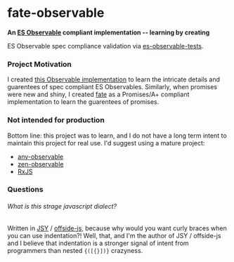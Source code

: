 # fate-observable
**An [ES Observable][spec] compliant implementation -- learning by creating**

ES Observable spec compliance validation via [es-observable-tests][].

### Project Motivation

I created [this Observable implementation][fate-obs] to learn the intricate
details and guarentees of spec compliant ES Observables. Similarly, when
promises were new and shiny, I created [fate][] as a Promises/A+ compliant
implementation to learn the guarentees of promises.

### Not intended for production

Bottom line: this project was to learn, and I do not have a long term intent to
maintain this project for real use. I'd suggest using a mature project:

 - [any-observable](https://www.npmjs.com/package/any-observable)
 - [zen-observable](https://github.com/zenparsing/zen-observable)
 - [RxJS](https://github.com/Reactive-Extensions/RxJS)


### Questions

###### What is this strage javascript dialect?

Written in [JSY][] / [offside-js][], because why would you want curly braces when you can use indentation?!
Well, that, and I'm the author of JSY / offside-js and I believe that indentation is a stronger signal
of intent from programmers than nested `{([{}])}` crazyness.


 [JSY]: https://www.npmjs.com/package/babel-preset-jsy
 [offside-js]: https://www.npmjs.com/package/babel-plugin-offside-js
 [fate-obs]: https://github.com/shanewholloway/node-fate-observable
 [fate]: https://github.com/shanewholloway/node-fate
 [spec]: https://github.com/tc39/proposal-observable
 [es-observable-tests]: https://www.npmjs.com/package/es-observable-tests
